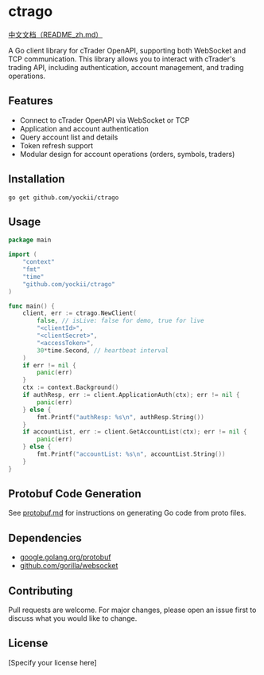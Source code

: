 # ctrago

[中文文档（README_zh.md）](./README_zh.md)

A Go client library for cTrader OpenAPI, supporting both WebSocket and TCP communication. This library allows you to interact with cTrader's trading API, including authentication, account management, and trading operations.

## Features
- Connect to cTrader OpenAPI via WebSocket or TCP
- Application and account authentication
- Query account list and details
- Token refresh support
- Modular design for account operations (orders, symbols, traders)

## Installation

```
go get github.com/yockii/ctrago
```

## Usage

```go
package main

import (
    "context"
    "fmt"
    "time"
    "github.com/yockii/ctrago"
)

func main() {
    client, err := ctrago.NewClient(
        false, // isLive: false for demo, true for live
        "<clientId>",
        "<clientSecret>",
        "<accessToken>",
        30*time.Second, // heartbeat interval
    )
    if err != nil {
        panic(err)
    }
    ctx := context.Background()
    if authResp, err := client.ApplicationAuth(ctx); err != nil {
        panic(err)
    } else {
        fmt.Printf("authResp: %s\n", authResp.String())
    }
    if accountList, err := client.GetAccountList(ctx); err != nil {
        panic(err)
    } else {
        fmt.Printf("accountList: %s\n", accountList.String())
    }
}
```

## Protobuf Code Generation
See [protobuf.md](./protobuf.md) for instructions on generating Go code from proto files.

## Dependencies
- [google.golang.org/protobuf](https://pkg.go.dev/google.golang.org/protobuf)
- [github.com/gorilla/websocket](https://pkg.go.dev/github.com/gorilla/websocket)

## Contributing
Pull requests are welcome. For major changes, please open an issue first to discuss what you would like to change.

## License
[Specify your license here]
